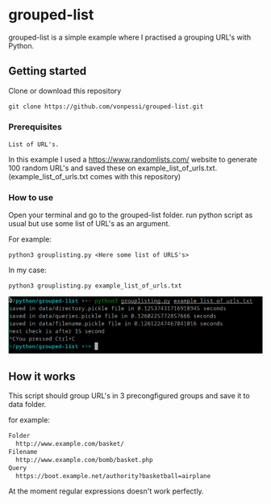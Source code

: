 # grouped-list
grouped-list is a simple example where I practised a grouping URL's with Python.
## Getting started
Clone or download this repository
```
git clone https://github.com/vonpessi/grouped-list.git
```
### Prerequisites
```
List of URL's. 
```
In this example I used a https://www.randomlists.com/ website to generate 100 random URL's and saved these on example_list_of_urls.txt. (example_list_of_urls.txt comes with this repository)

### How to use
Open your terminal and go to the grouped-list folder.
run python script as usual but use some list of URL's as an argument.

For example:
```
python3 grouplisting.py <Here some list of URLS's>
```
In my case:
```
python3 grouplisting.py example_list_of_urls.txt
```
![alt text](https://github.com/vonpessi/grouped-list/blob/master/screenshot.png)
## How it works
This script should group URL's in 3 precongfigured groups and save it to data folder.

for example:
```
Folder
  http://www.example.com/basket/
Filename
  http://www.example.com/bomb/basket.php
Query
  https://boot.example.net/authority?basketball=airplane
```
At the moment regular expressions doesn't work perfectly.

